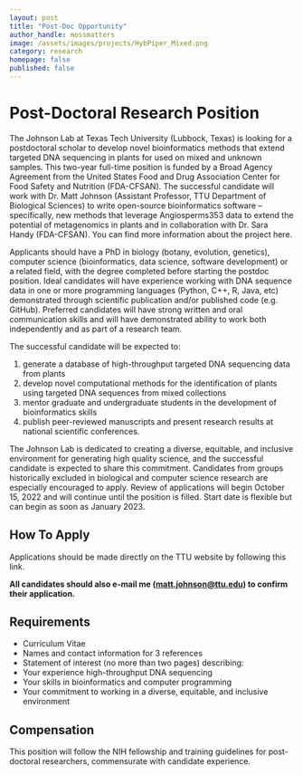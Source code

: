 ```yaml
---
layout: post
title: "Post-Doc Opportunity"
author_handle: mossmatters
image: /assets/images/projects/HybPiper_Mixed.png
category: research
homepage: false
published: false
---
```


# Post-Doctoral Research Position

The Johnson Lab at Texas Tech University (Lubbock, Texas) is looking for a postdoctoral scholar to develop novel bioinformatics methods that extend targeted DNA sequencing in plants for used on mixed and unknown samples. This two-year full-time position is funded by a Broad Agency Agreement from the United States Food and Drug Association Center for Food Safety and Nutrition (FDA-CFSAN). The successful candidate will work with Dr. Matt Johnson (Assistant Professor, TTU Department of Biological Sciences) to write open-source bioinformatics software – specifically, new methods that leverage Angiosperms353 data to extend the potential of metagenomics in plants and in collaboration with Dr. Sara Handy (FDA-CFSAN). You can find more information about the project here.

Applicants should have a PhD in biology (botany, evolution, genetics), computer science (bioinformatics, data science, software development) or a related field, with the degree completed before starting the postdoc position. Ideal candidates will have experience working with DNA sequence data in one or more programming languages (Python, C++, R, Java, etc) demonstrated through scientific publication and/or published code (e.g. GitHub). Preferred candidates will have strong written and oral communication skills and will have demonstrated ability to work both independently and as part of a research team.

The successful candidate will be expected to:

1. generate a database of high-throughput targeted DNA sequencing data from plants 
2. develop novel computational methods for the identification of plants using targeted DNA sequences from mixed collections 
3. mentor graduate and undergraduate students in the development of bioinformatics skills
4. publish peer-reviewed manuscripts and present research results at national scientific conferences.  

The Johnson Lab is dedicated to creating a diverse, equitable, and inclusive environment for generating high quality science, and the successful candidate is expected to share this commitment. Candidates from groups historically excluded in biological and computer science research are especially encouraged to apply. Review of applications will begin October 15, 2022 and will continue until the position is filled. Start date is flexible but can begin as soon as January 2023.

## How To Apply

Applications should be made directly on the TTU website by following this link.


**All candidates should also e-mail me (matt.johnson@ttu.edu) to confirm their application.**


## Requirements
- Curriculum Vitae
- Names and contact information for 3 references
- Statement of interest (no more than two pages) describing:
 - Your experience high-throughput DNA sequencing
 - Your skills in bioinformatics and computer programming 
 - Your commitment to working in a diverse, equitable, and inclusive environment


## Compensation

This position will follow the NIH fellowship and training guidelines for post-doctoral researchers, commensurate with candidate experience.
